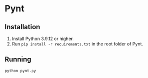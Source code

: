 # Pynt

## Installation

1. Install Python 3.9.12 or higher.
2. Run `pip install -r requirements.txt` in the root folder of Pynt.

## Running

`python pynt.py`
